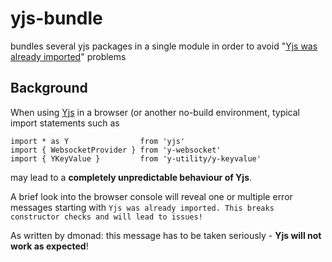 # yjs-bundle #

bundles several yjs packages in a single module in order to avoid "[Yjs was already imported](https://github.com/yjs/yjs/issues/438)" problems

## Background ##

When using [Yjs](https://github.com/yjs/yjs) in a browser (or another no-build environment, typical import statements such as

```
import * as Y                from 'yjs'
import { WebsocketProvider } from 'y-websocket'
import { YKeyValue }         from 'y-utility/y-keyvalue'
```

may lead to a **completely unpredictable behaviour of Yjs**.

A brief look into the browser console will reveal one or multiple error messages starting with `Yjs was already imported. This breaks constructor checks and will lead to issues!`

As written by dmonad: this message has to be taken seriously - **Yjs will not work as expected**!

